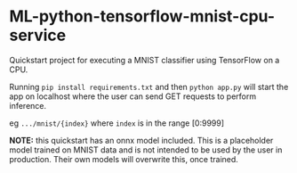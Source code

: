# ML-python-tensorflow-mnist-cpu-service
Quickstart project for executing a MNIST classifier using TensorFlow on a CPU.

Running `pip install requirements.txt` and then `python app.py` will start the app on localhost where the user can send
GET requests to perform inference.

eg `.../mnist/{index}` where `index` is in the range [0:9999]

__NOTE:__ this quickstart has an onnx model included. This is a placeholder model trained on MNIST data and is not intended to be used by the user in production. Their own models will overwrite this, once trained.